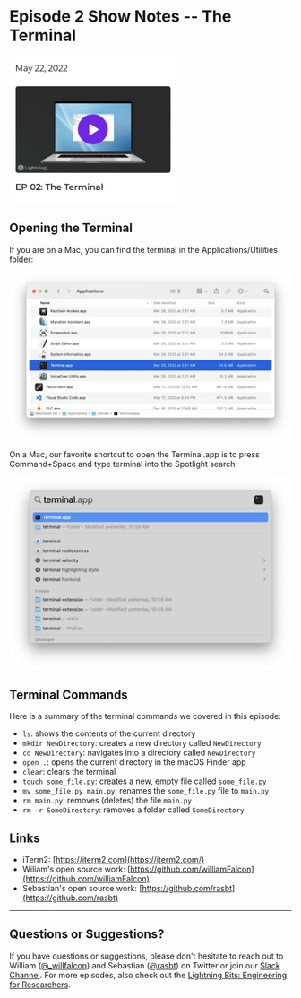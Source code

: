 # Episode 2 Show Notes -- The Terminal


<a href="https://www.youtube.com/watch?v=KhQKqaxU7BQ&list=PLaMu-SDt_RB51u2kyttt3tDvXCp-KMw4A&index=4&t=5s"><img src="Ep02-ShowNotes_figures/ep2.png" width=300></a>



## Opening the Terminal

If you are on a Mac, you can find the terminal in the Applications/Utilities folder:

<img src="Ep02-ShowNotes_figures/terminal-app.png"  width=800>



On a Mac, our favorite shortcut to open the Terminal.app is to press Command+Space and type terminal into the Spotlight search:

<img src="Ep02-ShowNotes_figures/spotlight.png"  width=800>

## Terminal Commands

Here is a summary of the terminal commands we covered in this episode:

- `ls`: shows the contents of the current directory
- `mkdir NewDirectory`: creates a new directory called `NewDirectory`
- `cd NewDirectory`: navigates into a directory called `NewDirectory`
- `open .`: opens the current directory in the macOS Finder app
- `clear`: clears the terminal
- `touch some_file.py`: creates a new, empty file called `some_file.py`
- `mv some_file.py main.py`: renames the `some_file.py` file to `main.py`
- `rm main.py`: removes (deletes) the file `main.py`
- `rm -r SomeDirectory`: removes a folder called `SomeDirectory`



## Links

- iTerm2: [https://iterm2.com](https://iterm2.com/)
- Wiliam's open source work: [https://github.com/williamFalcon](https://github.com/williamFalcon)
- Sebastian's open source work: [https://github.com/rasbt](https://github.com/rasbt)



---



## Questions or Suggestions?

If you have questions or suggestions, please don't hesitate to reach out to William ([@_willfalcon](https://twitter.com/_willfalcon)) and Sebastian ([@rasbt](https://twitter.com/rasbt)) on Twitter or join our [Slack Channel](https://pytorch-lightning.slack.com/archives/C03GS6MTCCQ). For more episodes, also check out the [Lightning Bits: Engineering for Researchers](http://pytorchlightning.ai/edu/engineering-class).